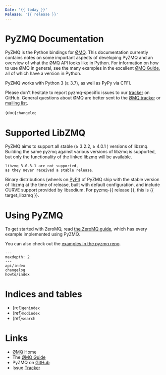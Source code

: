 ```yaml
---
Date: '{{ today }}'
Release: '{{ release }}'
---
```


# PyZMQ Documentation

PyZMQ is the Python bindings for [ØMQ].
This documentation currently contains notes on some important aspects of developing PyZMQ and
an overview of what the ØMQ API looks like in Python. For information on how to use
ØMQ in general, see the many examples in the excellent [ØMQ Guide], all of which
have a version in Python.

PyZMQ works with Python 3 (≥ 3.7), as well as PyPy via CFFI.

Please don't hesitate to report pyzmq-specific issues to our [tracker] on GitHub.
General questions about ØMQ are better sent to the [ØMQ tracker] or [mailing list].

{doc}`changelog`

# Supported LibZMQ

PyZMQ aims to support all stable (≥ 3.2.2, ≥ 4.0.1 )
versions of libzmq. Building the same pyzmq against various versions of libzmq is supported,
but only the functionality of the linked libzmq will be available.

```{note}
libzmq 3.0-3.1 are not supported,
as they never received a stable release.
```

Binary distributions (wheels on [PyPI](https://pypi.org/project/pyzmq/)) of PyZMQ ship with
the stable version of libzmq at the time of release, built with default configuration,
and include CURVE support provided by libsodium.
For pyzmq-{{ release }}, this is {{ target_libzmq }}.

# Using PyZMQ

To get started with ZeroMQ, read [the ZeroMQ guide](https://zguide.zeromq.org),
which has every example implemented using PyZMQ.

You can also check out the [examples in the pyzmq repo](https://github.com/zeromq/pyzmq/tree/HEAD/examples).

```{toctree}
---
maxdepth: 2
---
api/index
changelog
howto/index
```

# Indices and tables

- {ref}`genindex`
- {ref}`modindex`
- {ref}`search`

# Links

- [ØMQ] Home
- The [ØMQ Guide]
- PyZMQ on [GitHub]
- Issue [Tracker]

[github]: https://github.com/zeromq/pyzmq
[mailing list]: http://wiki.zeromq.org/docs:mailing-lists
[tracker]: https://github.com/zeromq/pyzmq/issues
[ømq]: https://zeromq.org/
[ømq guide]: https://zguide.zeromq.org
[ømq tracker]: https://github.com/zeromq/libzmq/issues
